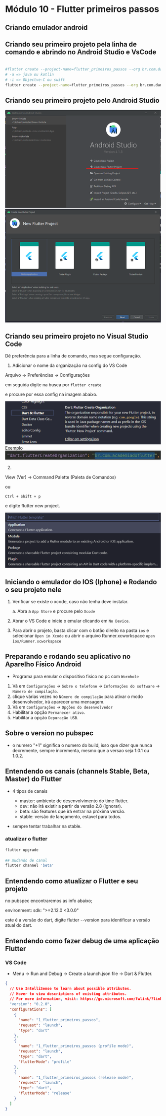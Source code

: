 # Módulo 10 - Flutter primeiros passos

## Criando emulador android
## Criando seu primeiro projeto pela linha de comando e abrindo no Android Studio e VsCode
```bash

#flutter create --project-name=flutter_primeiros_passos --org br.com.danielmorita --platforms web,ios,android,mac,windows,etc
# -a => java ou kotlin
# -i => Objectve-C ou swift
flutter create --project-name=flutter_primeiros_passos --org br.com.danielmorita --platforms android,ios -a kotlin -i swift ./flutter_primeiros_passos
```

## Criando seu primeiro projeto pelo Android Studio

<img src="img.png"/>
<img src="img1.png"/>

## Criando seu primeiro projeto no Visual Studio Code

Dê preferência para a linha de comando, mas segue configuração.


1. Adicionar o nome da organização na config do VS Code

Arquivo -> Preferências -> Configurações

em seguida digite na busca por `flutter create`

e procure por essa config na imagem abaixo.

<img src="img4.png"/>
Exemplo
<img src="img3.png"/>


2.


View (Ver) -> Command Palette (Paleta de Comandos)

ou

```
Ctrl + Shift + p
```

e digite flutter new project.

<img src="img2.png"/>


## Iniciando o emulador do IOS (Iphone) e Rodando o seu projeto nele

1. Verificar se existe o xcode, caso não tenha deve instalar. 
  
    a. Abra a `App Store` e procure pelo `Xcode`

2. Abrar o VS Code e inicie o emular clicando em `No Device`.

3. Para abrir o projeto, basta clicar com o botão direito na pasta `ios` e selecionar `Open in Xcode` ou abrir o arquivo Runner.xcworkspace `open ios/Runner.xcworkspace`

## Preparando e rodando seu aplicativo no Aparelho Físico Android

- Programa para emular o dispositivo fisico no pc com `Wormhole`

1. Vá em `Configurações` -> `Sobre o telefone` -> `Informações do software` -> `Número de compilação`.
2. clique várias vezes no `Número de compilação` para ativar o modo desenvolvedor, irá aparecer uma mensagem.
3. Vá em `Configurações` -> `Opções do desenvolvedor`
4. Habilitar a opção `Permanecer ativo`.
5. Habilitar a opção `Depuração USB`.

## Sobre o version no pubspec

- o numero "+1" significa o numero do build, isso que dizer que nunca decremente, sempre incrementa, mesmo que a versao seja 1.0.1 ou 1.0.2.

## Entendendo os canais (channels Stable, Beta, Master) do Flutter

- 4 tipos de canais
  - master: ambiente de desenvolvimento do time flutter.
  - dev: não irá existir a partir da versão 2.8 (ignorar).
  - beta: são features que irá entrar na próxima versão.
  - stable: versão de lançamento, estavel para todos.

- sempre tentar trabalhar na stable.

### atualizar o flutter

```bash
flutter upgrade

## mudando de canal
flutter channel 'beta'
```


## Entendendo como atualizar o Flutter e seu projeto
no pubspec encontraremos as info abaixo;

environment:
  sdk: ">=2.12.0 <3.0.0"

este é a versão do dart, digite flutter --version para identificar a versão atual do dart.


## Entendendo como fazer debug de uma aplicação Flutter

### VS Code

- Menu -> Run and Debug -> Create a launch.json file -> Dart & Flutter.

```json
{
  // Use IntelliSense to learn about possible attributes.
  // Hover to view descriptions of existing attributes.
  // For more information, visit: https://go.microsoft.com/fwlink/?linkid=830387
  "version": "0.2.0",
  "configurations": [
    {
      "name": "1_flutter_primeiros_passos",
      "request": "launch",
      "type": "dart"
    },
    {
      "name": "1_flutter_primeiros_passos (profile mode)",
      "request": "launch",
      "type": "dart",
      "flutterMode": "profile"
    },
    {
      "name": "1_flutter_primeiros_passos (release mode)",
      "request": "launch",
      "type": "dart",
      "flutterMode": "release"
    }
  ]
}
```